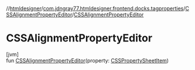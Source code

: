 //[htmldesigner](../../../index.md)/[com.jdngray77.htmldesigner.frontend.docks.tagproperties](../index.md)/[CSSAlignmentPropertyEditor](index.md)/[CSSAlignmentPropertyEditor](-c-s-s-alignment-property-editor.md)

# CSSAlignmentPropertyEditor

[jvm]\
fun [CSSAlignmentPropertyEditor](-c-s-s-alignment-property-editor.md)(property: [CSSPropertySheetItem](../-c-s-s-property-sheet-item/index.md))
